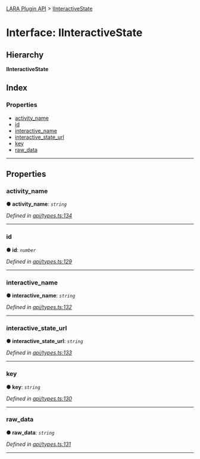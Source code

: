 [LARA Plugin API](../README.md) > [IInteractiveState](../interfaces/iinteractivestate.md)

# Interface: IInteractiveState

## Hierarchy

**IInteractiveState**

## Index

### Properties

* [activity_name](iinteractivestate.md#activity_name)
* [id](iinteractivestate.md#id)
* [interactive_name](iinteractivestate.md#interactive_name)
* [interactive_state_url](iinteractivestate.md#interactive_state_url)
* [key](iinteractivestate.md#key)
* [raw_data](iinteractivestate.md#raw_data)

---

## Properties

<a id="activity_name"></a>

###  activity_name

**● activity_name**: *`string`*

*Defined in [api/types.ts:134](https://github.com/concord-consortium/lara/blob/371383a2/lara-plugin-api/src/api/types.ts#L134)*

___
<a id="id"></a>

###  id

**● id**: *`number`*

*Defined in [api/types.ts:129](https://github.com/concord-consortium/lara/blob/371383a2/lara-plugin-api/src/api/types.ts#L129)*

___
<a id="interactive_name"></a>

###  interactive_name

**● interactive_name**: *`string`*

*Defined in [api/types.ts:132](https://github.com/concord-consortium/lara/blob/371383a2/lara-plugin-api/src/api/types.ts#L132)*

___
<a id="interactive_state_url"></a>

###  interactive_state_url

**● interactive_state_url**: *`string`*

*Defined in [api/types.ts:133](https://github.com/concord-consortium/lara/blob/371383a2/lara-plugin-api/src/api/types.ts#L133)*

___
<a id="key"></a>

###  key

**● key**: *`string`*

*Defined in [api/types.ts:130](https://github.com/concord-consortium/lara/blob/371383a2/lara-plugin-api/src/api/types.ts#L130)*

___
<a id="raw_data"></a>

###  raw_data

**● raw_data**: *`string`*

*Defined in [api/types.ts:131](https://github.com/concord-consortium/lara/blob/371383a2/lara-plugin-api/src/api/types.ts#L131)*

___

